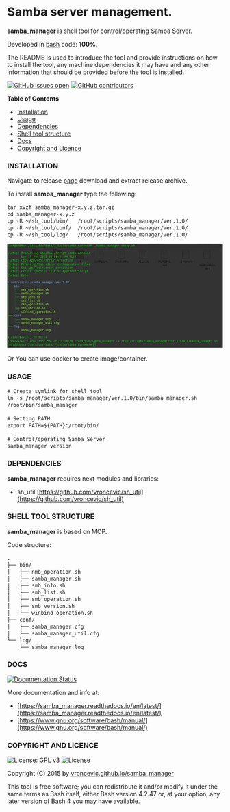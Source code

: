 # Samba server management.

**samba_manager** is shell tool for control/operating Samba Server.

Developed in [bash](https://en.wikipedia.org/wiki/Bash_(Unix_shell)) code: **100%**.

The README is used to introduce the tool and provide instructions on
how to install the tool, any machine dependencies it may have and any
other information that should be provided before the tool is installed.

[![GitHub issues open](https://img.shields.io/github/issues/vroncevic/samba_manager.svg)](https://github.com/vroncevic/samba_manager/issues)
 [![GitHub contributors](https://img.shields.io/github/contributors/vroncevic/samba_manager.svg)](https://github.com/vroncevic/samba_manager/graphs/contributors)

<!-- START doctoc -->
**Table of Contents**

- [Installation](#installation)
- [Usage](#usage)
- [Dependencies](#dependencies)
- [Shell tool structure](#shell-tool-structure)
- [Docs](#docs)
- [Copyright and Licence](#copyright-and-licence)
<!-- END doctoc -->

### INSTALLATION

Navigate to release [page](https://github.com/vroncevic/samba_manager/releases) download and extract release archive.

To install **samba_manager** type the following:

```
tar xvzf samba_manager-x.y.z.tar.gz
cd samba_manager-x.y.z
cp -R ~/sh_tool/bin/   /root/scripts/samba_manager/ver.1.0/
cp -R ~/sh_tool/conf/  /root/scripts/samba_manager/ver.1.0/
cp -R ~/sh_tool/log/   /root/scripts/samba_manager/ver.1.0/
```

![alt tag](https://raw.githubusercontent.com/vroncevic/samba_manager/dev/docs/setup_tree.png)

Or You can use docker to create image/container.

### USAGE

```
# Create symlink for shell tool
ln -s /root/scripts/samba_manager/ver.1.0/bin/samba_manager.sh /root/bin/samba_manager

# Setting PATH
export PATH=${PATH}:/root/bin/

# Control/operating Samba Server
samba_manager version
```

### DEPENDENCIES

**samba_manager** requires next modules and libraries:
* sh_util [https://github.com/vroncevic/sh_util](https://github.com/vroncevic/sh_util)

### SHELL TOOL STRUCTURE

**samba_manager** is based on MOP.

Code structure:
```
.
├── bin/
│   ├── nmb_operation.sh
│   ├── samba_manager.sh
│   ├── smb_info.sh
│   ├── smb_list.sh
│   ├── smb_operation.sh
│   ├── smb_version.sh
│   └── winbind_operation.sh
├── conf/
│   ├── samba_manager.cfg
│   └── samba_manager_util.cfg
└── log/
    └── samba_manager.log
```

### DOCS

[![Documentation Status](https://readthedocs.org/projects/samba_manager/badge/?version=latest)](https://samba_manager.readthedocs.io/projects/samba_manager/en/latest/?badge=latest)

More documentation and info at:
* [https://samba_manager.readthedocs.io/en/latest/](https://samba_manager.readthedocs.io/en/latest/)
* [https://www.gnu.org/software/bash/manual/](https://www.gnu.org/software/bash/manual/)

### COPYRIGHT AND LICENCE

[![License: GPL v3](https://img.shields.io/badge/License-GPLv3-blue.svg)](https://www.gnu.org/licenses/gpl-3.0) [![License](https://img.shields.io/badge/License-Apache%202.0-blue.svg)](https://opensource.org/licenses/Apache-2.0)

Copyright (C) 2015 by [vroncevic.github.io/samba_manager](https://vroncevic.github.io/samba_manager)

This tool is free software; you can redistribute it and/or modify
it under the same terms as Bash itself, either Bash version 4.2.47 or,
at your option, any later version of Bash 4 you may have available.

